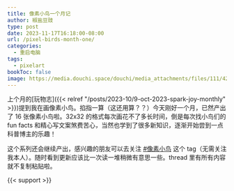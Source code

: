 ```yaml
---
title: 像素小鸟一个月记
author: 椒盐豆豉
type: post
date: 2023-11-17T16:18:00-08:00
url: /pixel-birds-month-one/
categories:
  - 重启电脑
tags:
  - pixelart
bookToc: false
image: https://media.douchi.space/douchi/media_attachments/files/111/428/680/896/891/063/original/d91c1fdb8680e763.png
---
```


上个月的[玩物志]({{< relref "/posts/2023-10/9-oct-2023-spark-joy-monthly" >}})提到我在画像素小鸟。掐指一算（这还用算？？）今天刚好一个月，已然产出了 16 张像素小鸟啦。32x32 的格式每次画花不了多长时间，倒是每次找小鸟们的 fun facts 和精心写文案煞费苦心，当然也学到了很多新知识，逐渐开始尝到一点科普博主的乐趣！

这个系列还会继续产出，感兴趣的朋友可以去关注 [#像素小鸟](https://douchi.space/deck/tags/%E5%83%8F%E7%B4%A0%E5%B0%8F%E9%B8%9F) 这个 tag（无需关注我本人）。随时看到更新应该比一次读一堆稍微有意思一些。thread 里有所有内容就不复制粘贴啦。

{{< support >}}